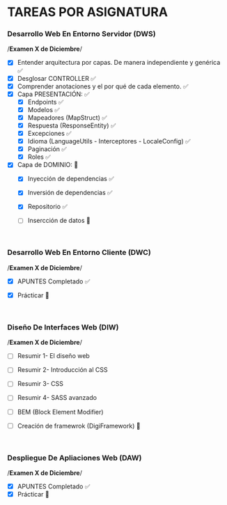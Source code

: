 # TAREAS POR ASIGNATURA

### Desarrollo Web En Entorno Servidor __(DWS)__
/__Examen X de Diciembre__/
- [X] Entender arquitectura por capas. De manera independiente y genérica :white_check_mark:
- [X] Desglosar CONTROLLER :white_check_mark:
- [X] Comprender anotaciones y el por qué de cada elemento. :white_check_mark:
- [X] Capa PRESENTACIÓN: :white_check_mark:
    - [X] Endpoints :white_check_mark:
    - [X] Modelos :white_check_mark:
    - [X] Mapeadores (MapStruct) :white_check_mark:
    - [X] Respuesta (ResponseEntity) :white_check_mark:
    - [X] Excepciones :white_check_mark:
    - [X] Idioma (LanguageUtils - Interceptores - LocaleConfig) :white_check_mark:
    - [X] Paginación :white_check_mark:
    - [X] Roles :white_check_mark:
- [X] Capa de DOMINIO: :dart:
    - [X] Inyección de dependencias :white_check_mark:
    - [X] Inversión de dependencias :white_check_mark:
    - [X] Repositorio :white_check_mark:
    - [ ] Insercción de datos :dart:


<br>

### Desarrollo Web En Entorno Cliente __(DWC)__
/__Examen X de Diciembre__/
- [X] APUNTES Completado :white_check_mark:
- [X] Prácticar :dart:
    

<br>

### Diseño De Interfaces Web __(DIW)__
/__Examen X de Diciembre__/
- [ ] Resumir 1- El diseño web 
- [ ] Resumir 2- Introducción al CSS 
- [ ] Resumir 3- CSS 
- [ ] Resumir 4- SASS avanzado 
- [ ] BEM (Block Element Modifier) 
- [ ] Creación de framewrok (DigiFramework) :dart:


<br>

### Despliegue De Apliaciones Web __(DAW)__
/__Examen X de Diciembre__/
- [X] APUNTES Completado :white_check_mark:
- [X] Prácticar :dart:
